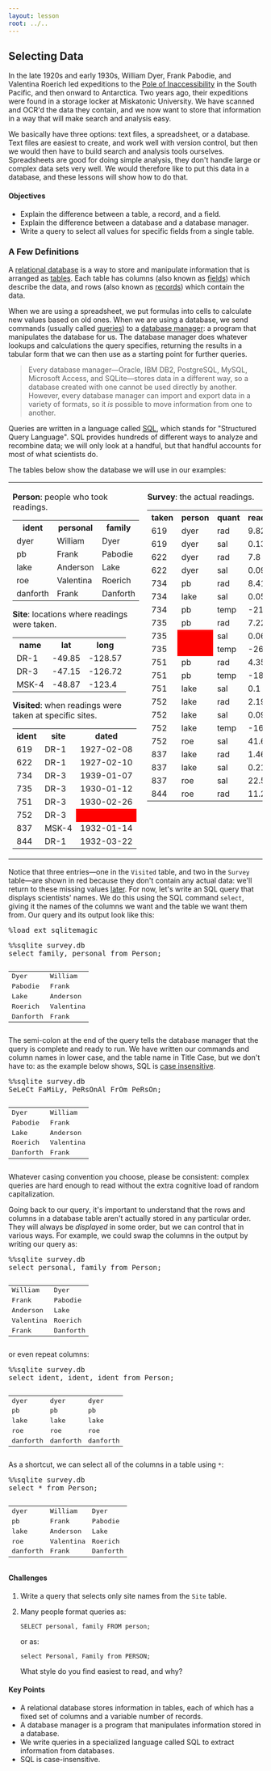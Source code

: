 ```yaml
---
layout: lesson
root: ../..
---
```


## Selecting Data


<div>
<p>In the late 1920s and early 1930s, William Dyer, Frank Pabodie, and Valentina Roerich led expeditions to the <a href="http://en.wikipedia.org/wiki/Pole_of_inaccessibility">Pole of Inaccessibility</a> in the South Pacific, and then onward to Antarctica. Two years ago, their expeditions were found in a storage locker at Miskatonic University. We have scanned and OCR'd the data they contain, and we now want to store that information in a way that will make search and analysis easy.</p>
<p>We basically have three options: text files, a spreadsheet, or a database. Text files are easiest to create, and work well with version control, but then we would then have to build search and analysis tools ourselves. Spreadsheets are good for doing simple analysis, they don't handle large or complex data sets very well. We would therefore like to put this data in a database, and these lessons will show how to do that.</p>
</div>


<div class="objectives">
<h4 id="objectives">Objectives</h4>
<ul>
<li>Explain the difference between a table, a record, and a field.</li>
<li>Explain the difference between a database and a database manager.</li>
<li>Write a query to select all values for specific fields from a single table.</li>
</ul>
</div>

### A Few Definitions


<div>
<p>A <a href="../../gloss.html#relational-database">relational database</a> is a way to store and manipulate information that is arranged as <a href="../../gloss.html#table-database">tables</a>. Each table has columns (also known as <a href="../../gloss.html#field-database">fields</a>) which describe the data, and rows (also known as <a href="../../gloss.html#record-database">records</a>) which contain the data.</p>
<p>When we are using a spreadsheet, we put formulas into cells to calculate new values based on old ones. When we are using a database, we send commands (usually called <a href="../../gloss.html#query">queries</a>) to a <a href="../../gloss.html#database-manager">database manager</a>: a program that manipulates the database for us. The database manager does whatever lookups and calculations the query specifies, returning the results in a tabular form that we can then use as a starting point for further queries.</p>
<blockquote>
<p>Every database manager—Oracle, IBM DB2, PostgreSQL, MySQL, Microsoft Access, and SQLite—stores data in a different way, so a database created with one cannot be used directly by another. However, every database manager can import and export data in a variety of formats, so it <em>is</em> possible to move information from one to another.</p>
</blockquote>
<p>Queries are written in a language called <a href="../../gloss.html#sql">SQL</a>, which stands for &quot;Structured Query Language&quot;. SQL provides hundreds of different ways to analyze and recombine data; we will only look at a handful, but that handful accounts for most of what scientists do.</p>
<p>The tables below show the database we will use in our examples:</p>
</div>


<div>
<table>
<tr>
<td valign="top">
<p><strong>Person</strong>: people who took readings.</p>
<table>
  <tr> <th>
ident
</th> <th>
personal
</th> <th>
family
</th> </tr>
  <tr> <td>
dyer
</td> <td>
William
</td> <td>
Dyer
</td> </tr>
  <tr> <td>
pb
</td> <td>
Frank
</td> <td>
Pabodie
</td> </tr>
  <tr> <td>
lake
</td> <td>
Anderson
</td> <td>
Lake
</td> </tr>
  <tr> <td>
roe
</td> <td>
Valentina
</td> <td>
Roerich
</td> </tr>
  <tr> <td>
danforth
</td> <td>
Frank
</td> <td>
Danforth
</td> </tr>
</table>

<p><strong>Site</strong>: locations where readings were taken.</p>
<table>
  <tr> <th>
name
</th> <th>
lat
</th> <th>
long
</th> </tr>
  <tr> <td>
DR-1
</td> <td>
-49.85
</td> <td>
-128.57
</td> </tr>
  <tr> <td>
DR-3
</td> <td>
-47.15
</td> <td>
-126.72
</td> </tr>
  <tr> <td>
MSK-4
</td> <td>
-48.87
</td> <td>
-123.4
</td> </tr>
</table>

<p><strong>Visited</strong>: when readings were taken at specific sites.</p>
<table>
  <tr> <th>
ident
</th> <th>
site
</th> <th>
dated
</th> </tr>
  <tr> <td>
619
</td> <td>
DR-1
</td> <td>
1927-02-08
</td> </tr>
  <tr> <td>
622
</td> <td>
DR-1
</td> <td>
1927-02-10
</td> </tr>
  <tr> <td>
734
</td> <td>
DR-3
</td> <td>
1939-01-07
</td> </tr>
  <tr> <td>
735
</td> <td>
DR-3
</td> <td>
1930-01-12
</td> </tr>
  <tr> <td>
751
</td> <td>
DR-3
</td> <td>
1930-02-26
</td> </tr>
  <tr> <td>
752
</td> <td>
DR-3
</td> <td bgcolor="red">
 
</td> </tr>
  <tr> <td>
837
</td> <td>
MSK-4
</td> <td>
1932-01-14
</td> </tr>
  <tr> <td>
844
</td> <td>
DR-1
</td> <td>
1932-03-22
</td> </tr>
</table>
</td>
<td valign="top">
<p><strong>Survey</strong>: the actual readings.</p>
<table>
  <tr> <th>
taken
</th> <th>
person
</th> <th>
quant
</th> <th>
reading
</th> </tr>
  <tr> <td>
619
</td> <td>
dyer
</td> <td>
rad
</td> <td>
9.82
</td> </tr>
  <tr> <td>
619
</td> <td>
dyer
</td> <td>
sal
</td> <td>
0.13
</td> </tr>
  <tr> <td>
622
</td> <td>
dyer
</td> <td>
rad
</td> <td>
7.8
</td> </tr>
  <tr> <td>
622
</td> <td>
dyer
</td> <td>
sal
</td> <td>
0.09
</td> </tr>
  <tr> <td>
734
</td> <td>
pb
</td> <td>
rad
</td> <td>
8.41
</td> </tr>
  <tr> <td>
734
</td> <td>
lake
</td> <td>
sal
</td> <td>
0.05
</td> </tr>
  <tr> <td>
734
</td> <td>
pb
</td> <td>
temp
</td> <td>
-21.5
</td> </tr>
  <tr> <td>
735
</td> <td>
pb
</td> <td>
rad
</td> <td>
7.22
</td> </tr>
  <tr> <td>
735
</td> <td bgcolor="red">
 
</td> <td>
sal
</td> <td>
0.06
</td> </tr>
  <tr> <td>
735
</td> <td bgcolor="red">
 
</td> <td>
temp
</td> <td>
-26.0
</td> </tr>
  <tr> <td>
751
</td> <td>
pb
</td> <td>
rad
</td> <td>
4.35
</td> </tr>
  <tr> <td>
751
</td> <td>
pb
</td> <td>
temp
</td> <td>
-18.5
</td> </tr>
  <tr> <td>
751
</td> <td>
lake
</td> <td>
sal
</td> <td>
0.1
</td> </tr>
  <tr> <td>
752
</td> <td>
lake
</td> <td>
rad
</td> <td>
2.19
</td> </tr>
  <tr> <td>
752
</td> <td>
lake
</td> <td>
sal
</td> <td>
0.09
</td> </tr>
  <tr> <td>
752
</td> <td>
lake
</td> <td>
temp
</td> <td>
-16.0
</td> </tr>
  <tr> <td>
752
</td> <td>
roe
</td> <td>
sal
</td> <td>
41.6
</td> </tr>
  <tr> <td>
837
</td> <td>
lake
</td> <td>
rad
</td> <td>
1.46
</td> </tr>
  <tr> <td>
837
</td> <td>
lake
</td> <td>
sal
</td> <td>
0.21
</td> </tr>
  <tr> <td>
837
</td> <td>
roe
</td> <td>
sal
</td> <td>
22.5
</td> </tr>
  <tr> <td>
844
</td> <td>
roe
</td> <td>
rad
</td> <td>
11.25
</td> </tr>
</table>
</td>
</tr>
</table>

</div>


<div>
<p>Notice that three entries—one in the <code>Visited</code> table, and two in the <code>Survey</code> table—are shown in red because they don't contain any actual data: we'll return to these missing values <a href="#s:null">later</a>. For now, let's write an SQL query that displays scientists' names. We do this using the SQL command <code>select</code>, giving it the names of the columns we want and the table we want them from. Our query and its output look like this:</p>
</div>


<div class="in">
<pre>%load_ext sqlitemagic</pre>
</div>


<div class="in">
<pre>%%sqlite survey.db
select family, personal from Person;</pre>
</div>

<div class="out">
<pre><table>
<tr><td>Dyer</td><td>William</td></tr>
<tr><td>Pabodie</td><td>Frank</td></tr>
<tr><td>Lake</td><td>Anderson</td></tr>
<tr><td>Roerich</td><td>Valentina</td></tr>
<tr><td>Danforth</td><td>Frank</td></tr>
</table></pre>
</div>


<div>
<p>The semi-colon at the end of the query tells the database manager that the query is complete and ready to run. We have written our commands and column names in lower case, and the table name in Title Case, but we don't have to: as the example below shows, SQL is <a href="../../gloss.html#case-insensitive">case insensitive</a>.</p>
</div>


<div class="in">
<pre>%%sqlite survey.db
SeLeCt FaMiLy, PeRsOnAl FrOm PeRsOn;</pre>
</div>

<div class="out">
<pre><table>
<tr><td>Dyer</td><td>William</td></tr>
<tr><td>Pabodie</td><td>Frank</td></tr>
<tr><td>Lake</td><td>Anderson</td></tr>
<tr><td>Roerich</td><td>Valentina</td></tr>
<tr><td>Danforth</td><td>Frank</td></tr>
</table></pre>
</div>


<div>
<p>Whatever casing convention you choose, please be consistent: complex queries are hard enough to read without the extra cognitive load of random capitalization.</p>
</div>


<div>
<p>Going back to our query, it's important to understand that the rows and columns in a database table aren't actually stored in any particular order. They will always be <em>displayed</em> in some order, but we can control that in various ways. For example, we could swap the columns in the output by writing our query as:</p>
</div>


<div class="in">
<pre>%%sqlite survey.db
select personal, family from Person;</pre>
</div>

<div class="out">
<pre><table>
<tr><td>William</td><td>Dyer</td></tr>
<tr><td>Frank</td><td>Pabodie</td></tr>
<tr><td>Anderson</td><td>Lake</td></tr>
<tr><td>Valentina</td><td>Roerich</td></tr>
<tr><td>Frank</td><td>Danforth</td></tr>
</table></pre>
</div>


<div>
<p>or even repeat columns:</p>
</div>


<div class="in">
<pre>%%sqlite survey.db
select ident, ident, ident from Person;</pre>
</div>

<div class="out">
<pre><table>
<tr><td>dyer</td><td>dyer</td><td>dyer</td></tr>
<tr><td>pb</td><td>pb</td><td>pb</td></tr>
<tr><td>lake</td><td>lake</td><td>lake</td></tr>
<tr><td>roe</td><td>roe</td><td>roe</td></tr>
<tr><td>danforth</td><td>danforth</td><td>danforth</td></tr>
</table></pre>
</div>


<div>
<p>As a shortcut, we can select all of the columns in a table using <code>*</code>:</p>
</div>


<div class="in">
<pre>%%sqlite survey.db
select * from Person;</pre>
</div>

<div class="out">
<pre><table>
<tr><td>dyer</td><td>William</td><td>Dyer</td></tr>
<tr><td>pb</td><td>Frank</td><td>Pabodie</td></tr>
<tr><td>lake</td><td>Anderson</td><td>Lake</td></tr>
<tr><td>roe</td><td>Valentina</td><td>Roerich</td></tr>
<tr><td>danforth</td><td>Frank</td><td>Danforth</td></tr>
</table></pre>
</div>


<div>
<h4 id="challenges">Challenges</h4>
<ol style="list-style-type: decimal">
<li><p>Write a query that selects only site names from the <code>Site</code> table.</p></li>
<li><p>Many people format queries as:</p>
<pre><code>SELECT personal, family FROM person;</code></pre>
<p>or as:</p>
<pre><code>select Personal, Family from PERSON;</code></pre>
<p>What style do you find easiest to read, and why?</p></li>
</ol>
</div>


<div class="keypoints">
<h4 id="key-points">Key Points</h4>
<ul>
<li>A relational database stores information in tables, each of which has a fixed set of columns and a variable number of records.</li>
<li>A database manager is a program that manipulates information stored in a database.</li>
<li>We write queries in a specialized language called SQL to extract information from databases.</li>
<li>SQL is case-insensitive.</li>
</ul>
</div>
